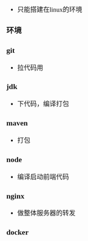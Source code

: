 <span  style="font-family: Simsun,serif; font-size: 17px; ">

- 只能搭建在linux的环境

### 环境

### git

- 拉代码用

### jdk

- 下代码，编译打包

### maven

- 打包

### node

- 编译启动前端代码

### nginx

- 做整体服务器的转发

### docker

</span>